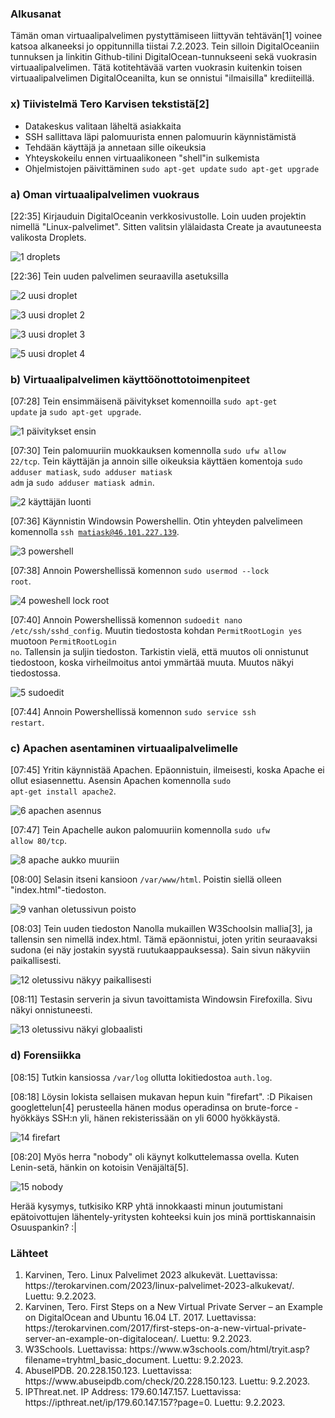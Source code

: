 <h3>Alkusanat</h3>

Tämän oman virtuaalipalvelimen pystyttämiseen liittyvän tehtävän[1] voinee katsoa alkaneeksi jo oppitunnilla tiistai 7.2.2023.
Tein silloin DigitalOceaniin tunnuksen ja linkitin Github-tilini DigitalOcean-tunnukseeni sekä vuokrasin virtuaalipalvelimen.
Tätä kotitehtävää varten vuokrasin kuitenkin toisen virtuaalipalvelimen DigitalOceanilta, kun se onnistui "ilmaisilla" krediiteillä.



<h3>x) Tiivistelmä Tero Karvisen tekstistä[2]</h3>

<ul>
<li>Datakeskus valitaan läheltä asiakkaita</li>
<li>SSH sallittava läpi palomuurista ennen palomuurin käynnistämistä</li>
<li>Tehdään käyttäjä ja annetaan sille oikeuksia</li>
<li>Yhteyskokeilu ennen virtuaalikoneen "shell"in sulkemista</li>
<li>Ohjelmistojen päivittäminen <code>sudo apt-get update</code> <code>sudo apt-get upgrade</code></li>
</ul>

<h3>a) Oman virtuaalipalvelimen vuokraus</h3>

[22:35] Kirjauduin DigitalOceanin verkkosivustolle. Loin uuden projektin nimellä "Linux-palvelimet". Sitten valitsin ylälaidasta Create ja avautuneesta valikosta Droplets.

![1 droplets](https://user-images.githubusercontent.com/105177604/217737679-996719af-b106-4615-b8d2-4b56bea8e92c.JPG)

[22:36] Tein uuden palvelimen seuraavilla asetuksilla

![2 uusi droplet](https://user-images.githubusercontent.com/105177604/217737698-b25b79d1-fa00-484e-9e65-8922e9a4e5ea.JPG)

![3 uusi droplet 2](https://user-images.githubusercontent.com/105177604/217737735-c0354bc2-d2b4-4a68-be71-bcb88d8c6361.JPG)

![3 uusi droplet 3](https://user-images.githubusercontent.com/105177604/217737760-a7392136-35bf-4c3d-a2c6-98659b290b40.JPG)

![5 uusi droplet 4](https://user-images.githubusercontent.com/105177604/217737778-09c18171-5e74-4d69-9423-f874673af9f4.JPG)


<h3>b) Virtuaalipalvelimen käyttöönottotoimenpiteet</h3>

[07:28] Tein ensimmäisenä päivitykset komennoilla <code>sudo apt-get update</code> ja <code>sudo apt-get upgrade</code>.

![1 päivitykset ensin](https://user-images.githubusercontent.com/105177604/217738174-0ac66e03-9aad-4be3-ad1a-0fc51698a052.JPG)

[07:30] Tein palomuuriin muokkauksen komennolla <code>sudo ufw allow 22/tcp</code>. Tein käyttäjän ja annoin sille oikeuksia käyttäen komentoja <code>sudo adduser matiask</code>, <code>sudo adduser matiask adm</code> ja <code>sudo adduser matiask admin</code>.

![2 käyttäjän luonti](https://user-images.githubusercontent.com/105177604/217738189-f08e4c0c-f0a1-4f45-a889-6b9c7624db40.JPG)

[07:36] Käynnistin Windowsin Powershellin. Otin yhteyden palvelimeen komennolla <code>ssh matiask@46.101.227.139</code>.

![3 powershell](https://user-images.githubusercontent.com/105177604/217738202-82ad5c61-be43-4649-a825-4b1f4bb0b829.JPG)

[07:38] Annoin Powershellissä komennon <code>sudo usermod --lock root</code>.

![4 poweshell lock root](https://user-images.githubusercontent.com/105177604/217738221-0ffcd194-a27f-46f0-9bea-11c1346d64bb.JPG)

[07:40] Annoin Powershellissä komennon <code>sudoedit nano /etc/ssh/sshd_config</code>. Muutin tiedostosta kohdan <code>PermitRootLogin yes</code> muotoon <code>PermitRootLogin no</code>. Tallensin ja suljin tiedoston. Tarkistin vielä, että muutos oli onnistunut tiedostoon, koska virheilmoitus antoi ymmärtää muuta. Muutos näkyi tiedostossa.

![5 sudoedit](https://user-images.githubusercontent.com/105177604/217738259-af95efbb-941a-42a6-8201-2cc9cc0973f6.JPG)

[07:44] Annoin Powershellissä komennon <code>sudo service ssh restart</code>.

<h3>c) Apachen asentaminen virtuaalipalvelimelle</h3>

[07:45] Yritin käynnistää Apachen. Epäonnistuin, ilmeisesti, koska Apache ei ollut esiasennettu. Asensin Apachen komennolla <code>sudo apt-get install apache2</code>.

![6 apachen asennus](https://user-images.githubusercontent.com/105177604/217738619-150f2779-b2f4-4552-ab61-f917dfa1895e.JPG)

[07:47] Tein Apachelle aukon palomuuriin komennolla <code>sudo ufw allow 80/tcp</code>.

![8 apache aukko muuriin](https://user-images.githubusercontent.com/105177604/217738669-05be2e62-66ea-49ff-97a7-e5049ca4bf9a.JPG)

[08:00] Selasin itseni kansioon <code>/var/www/html</code>. Poistin siellä olleen "index.html"-tiedoston.

![9 vanhan oletussivun poisto](https://user-images.githubusercontent.com/105177604/217738719-5c5db974-1a22-4aca-a3bb-c5f0c7449c49.JPG)

[08:03] Tein uuden tiedoston Nanolla mukaillen W3Schoolsin mallia[3], ja tallensin sen nimellä index.html. Tämä epäonnistui, joten yritin seuraavaksi sudona (ei näy jostakin syystä ruutukaappauksessa). Sain sivun näkyviin paikallisesti.

![12 oletussivu näkyy paikallisesti](https://user-images.githubusercontent.com/105177604/217738998-e81ba563-c92d-478a-949c-df39b541f5b4.JPG)

[08:11] Testasin serverin ja sivun tavoittamista Windowsin Firefoxilla. Sivu näkyi onnistuneesti.

![13 oletussivu näkyi globaalisti](https://user-images.githubusercontent.com/105177604/217739026-290c44f7-f42e-4a97-85c9-c0435348c973.JPG)


<h3>d) Forensiikka</h3>

[08:15] Tutkin kansiossa <code>/var/log</code> ollutta lokitiedostoa <code>auth.log</code>.

[08:18] Löysin lokista sellaisen mukavan hepun kuin "firefart". :D Pikaisen googlettelun[4] perusteella hänen modus operadinsa on brute-force -hyökkäys SSH:n yli, hänen rekisterissään on yli 6000 hyökkäystä.

![14 firefart](https://user-images.githubusercontent.com/105177604/217741061-80fd12c5-c0d9-4fdc-9e77-9dd1a93cce08.JPG)

[08:20] Myös herra "nobody" oli käynyt kolkuttelemassa ovella. Kuten Lenin-setä, hänkin on kotoisin Venäjältä[5].

![15 nobody](https://user-images.githubusercontent.com/105177604/217741077-78de3943-67d0-4fb0-9461-9810192f4f77.JPG)

Herää kysymys, tutkisiko KRP yhtä innokkaasti minun joutumistani epätoivottujen lähentely-yritysten kohteeksi kuin jos minä porttiskannaisin Osuuspankin? :|


<h3>Lähteet</h3>

<ol>
<li>Karvinen, Tero. Linux Palvelimet 2023 alkukevät. Luettavissa: https://terokarvinen.com/2023/linux-palvelimet-2023-alkukevat/. Luettu: 9.2.2023.</li>
<li>Karvinen, Tero. First Steps on a New Virtual Private Server – an Example on DigitalOcean and Ubuntu 16.04 LT. 2017. Luettavissa: https://terokarvinen.com/2017/first-steps-on-a-new-virtual-private-server-an-example-on-digitalocean/. Luettu: 9.2.2023. </li>
<li>W3Schools. Luettavissa: https://www.w3schools.com/html/tryit.asp?filename=tryhtml_basic_document. Luettu: 9.2.2023.</li>
<li>AbuseIPDB. 20.228.150.123. Luettavissa: https://www.abuseipdb.com/check/20.228.150.123. Luettu: 9.2.2023.</li>
<li>IPThreat.net. IP Address: 179.60.147.157. Luettavissa: https://ipthreat.net/ip/179.60.147.157?page=0. Luettu: 9.2.2023.</li>

</ol>
